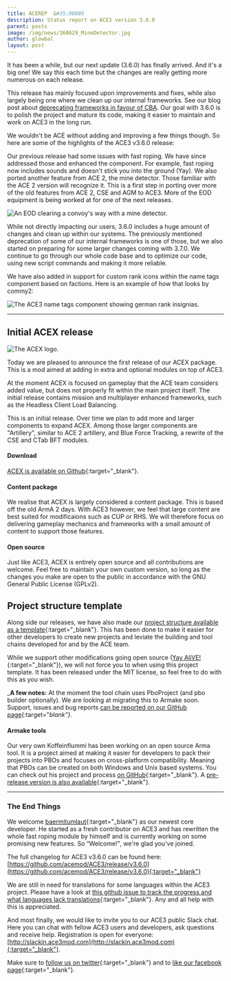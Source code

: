 ```yaml
---
title: ACEREP  &#35;00005
description: Status report on ACE3 version 3.6.0
parent: posts
image: /img/news/160629_MineDetector.jpg
author: glowbal
layout: post
---
```


It has been a while, but our next update (3.6.0) has finally arrived. And it's a big one! We say this each time but the changes are really getting more numerous on each release.

<!--more-->

This release has mainly focused upon improvements and fixes, while also largely being one where we clean up our internal frameworks. See our blog post about [deprecating frameworks in favour of CBA](/2016/06/21/moving-ace3-frameworks-to-cba.html). Our goal with 3.6.0 is to polish the project and mature its code, making it easier to maintain and work on ACE3 in the long run.

We wouldn't be ACE without adding and improving a few things though. So here are some of the highlights of the ACE3 v3.6.0 release:

Our previous release had some issues with fast roping. We have since addressed those and enhanced the component. For example, fast roping now includes sounds and doesn't stick you into the ground (Yay).
We also ported another feature from ACE 2, the mine detector. Those familiar with the ACE 2 version will recognize it. This is a first step in porting over more of the old features from ACE 2, CSE and AGM to ACE3. More of the EOD equipment is being worked at for one of the next releases.

<div class="row">
    <div class="small-12 columns">
        <img src="{{site.productionUrl}}/img/news/160629_minedetector.jpg" alt="An EOD clearing a convoy's way with a mine detector."/>
    </div>
</div>

While not directly impacting our users, 3.6.0 includes a huge amount of changes and clean up within our systems. The previously mentioned deprecation of some of our internal frameworks is one of those, but we also started on preparing for some larger changes coming with 3.7.0.
We continue to go through our whole code base and to optimize our code, using new script commands and making it more reliable.

We have also added in support for custom rank icons within the name tags component based on factions. Here is an example of how that looks by commy2:

<div class="row">
    <div class="small-12 columns">
        <img src="{{site.productionUrl}}/img/news/160629_nametags.jpg" alt="The ACE3 name tags component showing german rank insignias."/>
    </div>
</div>

---

## Initial ACEX release

<div class="row">
    <div class="small-6 columns">
        <img src="{{site.productionUrl}}/img/news/160629_logo-acex.png" alt="The ACEX logo."/>
    </div>
</div>

Today we are pleased to announce the first release of our ACEX package. This is a mod aimed at adding in extra and optional modules on top of ACE3.

At the moment ACEX is focused on gameplay that the ACE team considers added value, but does not properly fit within the main project itself. The initial release contains mission and multiplayer enhanced frameworks, such as the Headless Client Load Balancing.

This is an initial release. Over time we plan to add more and larger components to expand ACEX. Among those larger components are "Artillery", similar to ACE 2 artillery, and Blue Force Tracking, a rewrite of the CSE and CTab BFT modules.

#### Download
[ACEX is available on Github](https://github.com/acemod/ACEX/releases/latest){:target="_blank"}.

#### Content package

We realise that ACEX is largely considered a content package. This is based off the old ArmA 2 days. With ACE3 however, we feel that large content are best suited for modificaions such as CUP or RHS. We will therefore focus on delivering gameplay mechanics and frameworks with a small amount of content to support those features.

#### Open source
Just like ACE3, ACEX is entirely open source and all contributions are welcome. Feel free to maintain your own custom version, so long as the changes you make are open to the public in accordance with the GNU General Public License (GPLv2).

## Project structure template
Along side our releases, we have also made our [project structure available as a template](https://github.com/acemod/arma-project-template){:target="_blank"}. This has been done to make it easier for other developers to create new projects and leviate the building and tool chains developed for and by the ACE team.

While we support other modifications going open source ([Yay AliVE!](https://twitter.com/ACE3Mod/status/730437645386526721){:target="_blank"}), we will not force you to when using this project template. It has been released under the MIT license, so feel free to do with this as you wish.

_**A few notes:**
At the moment the tool chain uses PboProject (and pbo builder optionally). We are looking at migrating this to Armake soon.
Support, issues and bug reports [can be reported on our GitHub page](https://github.com/acemod/ACEX){:target="_blank"}._

#### Armake tools
Our very own Koffeinflummi has been working on an open source Arma tool. It is a project aimed at making it easier for developers to pack their projects into PBOs and focuses on cross-platform compatibility. Meaning that PBOs can be created on both Windows and Unix based systems.
You can check out his project and process [on GitHub](https://github.com/KoffeinFlummi/armake){:target="_blank"}. A [pre-release version is also available](https://github.com/KoffeinFlummi/armake/releases){:target="_blank"}.

---

### The End Things
We welcome [baermitumlaut](https://github.com/BaerMitUmlaut){:target="_blank"} as our newest core developer. He started as a fresh contributor on ACE3 and has rewritten the whole fast roping module by himself and is currently working on some promising new features. So <q>Welcome!</q>, we're glad you've joined.

The full changelog for ACE3 v3.6.0 can be found here: [https://github.com/acemod/ACE3/release/v3.6.0](https://github.com/acemod/ACE3/release/v3.6.0){:target="_blank"}

We are still in need for translations for some languages within the ACE3 project. Please have a look at [this github issue to track the progress and what languages lack translations](https://github.com/acemod/ACE3/issues/367){:target="_blank"}. Any and all help with this is appreciated.

And most finally, we would like to invite you to our ACE3 public Slack chat. Here you can chat with fellow ACE3 users and developers, ask questions and receive help.
Registration is open for everyone: [http://slackin.ace3mod.com](http://slackin.ace3mod.com){:target="_blank"}.

Make sure to [follow us on twitter](https://twitter.com/intent/follow?screen_name=ace3mod&tw_p=followbutton){:target="_blank"} and to [like our facebook page](https://www.facebook.com/ACE3Mod/){:target="_blank"}.
